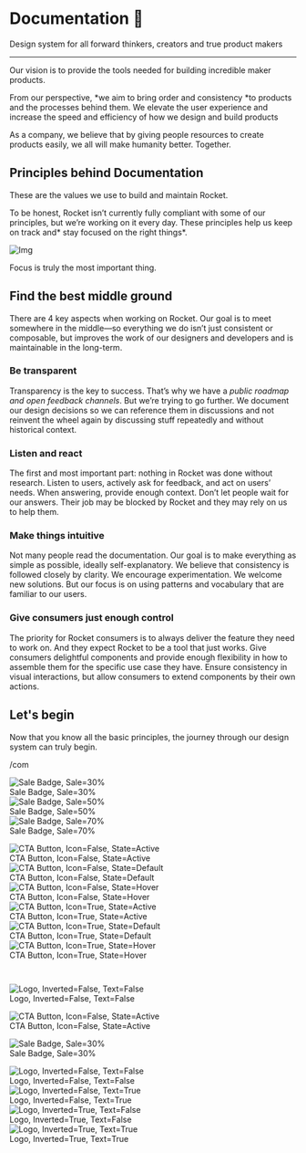 
# Documentation 🚀

Design system for all forward thinkers, creators and true product makers

---

Our vision is to provide the tools needed for building incredible maker products.

From our perspective, *we aim to bring order and consistency *to products and the processes behind them. We elevate the user experience and increase the speed and efficiency of how we design and build products

As a company, we believe that by giving people resources to create products easily, we all will make humanity better. Together.

## Principles behind Documentation

These are the values we use to build and maintain Rocket.

To be honest, Rocket isn’t currently fully compliant with some of our principles, but we’re working on it every day. These principles help us keep on track and* stay focused on the right things*.

![Img](https://studio-assets.supernova.io/design-systems/14533/9289758a-6300-472a-bbc6-a57098081abf.jpeg)

Focus is truly the most important thing.

## Find the best middle ground

There are 4 key aspects when working on Rocket. Our goal is to meet somewhere in the middle—so everything we do isn’t just consistent or composable, but improves the work of our designers and developers and is maintainable in the long-term.

### Be transparent

Transparency is the key to success. That’s why we have a *public roadmap and open feedback channels*. But we’re trying to go further. We document our design decisions so we can reference them in discussions and not reinvent the wheel again by discussing stuff repeatedly and without historical context.

### Listen and react

The first and most important part: nothing in Rocket was done without research. Listen to users, actively ask for feedback, and act on users’ needs. When answering, provide enough context. Don’t let people wait for our answers. Their job may be blocked by Rocket and they may rely on us to help them.

### Make things intuitive

Not many people read the documentation. Our goal is to make everything as simple as possible, ideally self-explanatory. We believe that consistency is followed closely by clarity. We encourage experimentation. We welcome new solutions. But our focus is on using patterns and vocabulary that are familiar to our users.

### Give consumers just enough control

The priority for Rocket consumers is to always deliver the feature they need to work on. And they expect Rocket to be a tool that just works. Give consumers delightful components and provide enough flexibility in how to assemble them for the specific use case they have. Ensure consistency in visual interactions, but allow consumers to extend components by their own actions.

## Let's begin

Now that you know all the basic principles, the journey through our design system can truly begin.

/com

  
![Sale Badge, Sale=30%](https://studio-assets.supernova.io/design-systems/14533/c84411a5-d8b2-42e9-8f40-bfaa2e94dd14.png)  
Sale Badge, Sale=30%  
![Sale Badge, Sale=50%](https://studio-assets.supernova.io/design-systems/14533/4a534613-00a9-45f7-8960-81f38298b244.png)  
Sale Badge, Sale=50%  
![Sale Badge, Sale=70%](https://studio-assets.supernova.io/design-systems/14533/4c4a675f-07f1-41fa-8bdb-e4a29ce19be7.png)  
Sale Badge, Sale=70%  


  
![CTA Button, Icon=False, State=Active](https://studio-assets.supernova.io/design-systems/14533/5566d1a7-b1d5-4017-9ea8-760c05c86c38.png)  
CTA Button, Icon=False, State=Active  
![CTA Button, Icon=False, State=Default](https://studio-assets.supernova.io/design-systems/14533/42e39bfb-3eea-4cde-9956-953a6ce5c143.png)  
CTA Button, Icon=False, State=Default  
![CTA Button, Icon=False, State=Hover](https://studio-assets.supernova.io/design-systems/14533/5135682d-40ab-4cfa-a81d-c60e8edc2b29.png)  
CTA Button, Icon=False, State=Hover  
![CTA Button, Icon=True, State=Active](https://studio-assets.supernova.io/design-systems/14533/76c722dc-6bf2-4afc-ace9-4aabb2719731.png)  
CTA Button, Icon=True, State=Active  
![CTA Button, Icon=True, State=Default](https://studio-assets.supernova.io/design-systems/14533/a49dd4a4-dacd-4783-ac84-dce86f242627.png)  
CTA Button, Icon=True, State=Default  
![CTA Button, Icon=True, State=Hover](https://studio-assets.supernova.io/design-systems/14533/5a203b7c-3ada-4413-af6b-9996ca5be9aa.png)  
CTA Button, Icon=True, State=Hover  


```javascript  
  
```

  
![Logo, Inverted=False, Text=False](https://studio-assets.supernova.io/design-systems/14533/35b77357-4bc1-40c6-ae27-256004715451.png)  
Logo, Inverted=False, Text=False  


  
  


  
![CTA Button, Icon=False, State=Active](https://studio-assets.supernova.io/design-systems/14533/5566d1a7-b1d5-4017-9ea8-760c05c86c38.png)  
CTA Button, Icon=False, State=Active  


  
![Sale Badge, Sale=30%](https://studio-assets.supernova.io/design-systems/14533/c84411a5-d8b2-42e9-8f40-bfaa2e94dd14.png)  
Sale Badge, Sale=30%  


  
![Logo, Inverted=False, Text=False](https://studio-assets.supernova.io/design-systems/14533/35b77357-4bc1-40c6-ae27-256004715451.png)  
Logo, Inverted=False, Text=False  
![Logo, Inverted=False, Text=True](https://studio-assets.supernova.io/design-systems/14533/2667aed0-30ee-4553-aae6-370cf104f2de.png)  
Logo, Inverted=False, Text=True  
![Logo, Inverted=True, Text=False](https://studio-assets.supernova.io/design-systems/14533/37b81a97-8326-47ee-9d02-79192f7eb154.png)  
Logo, Inverted=True, Text=False  
![Logo, Inverted=True, Text=True](https://studio-assets.supernova.io/design-systems/14533/fa165e87-7f0f-4238-814b-86c52425adcd.png)  
Logo, Inverted=True, Text=True  
